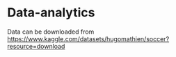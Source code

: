 # Data-analytics

Data can be downloaded from 
https://www.kaggle.com/datasets/hugomathien/soccer?resource=download
